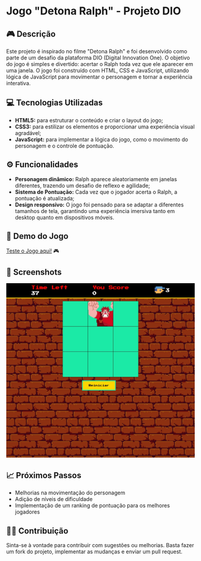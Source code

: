 # Jogo "Detona Ralph" - Projeto DIO

## 🎮 Descrição
Este projeto é inspirado no filme "Detona Ralph" e foi desenvolvido como parte de um desafio da plataforma DIO (Digital Innovation One). O objetivo do jogo é simples e divertido: acertar o Ralph toda vez que ele aparecer em uma janela. O jogo foi construído com HTML, CSS e JavaScript, utilizando lógica de JavaScript para movimentar o personagem e tornar a experiência interativa.

## 💻 Tecnologias Utilizadas

 - **HTML5:** para estruturar o conteúdo e criar o layout do jogo;
 - **CSS3:** para estilizar os elementos e proporcionar uma experiência visual agradável;
 - **JavaScript:** para implementar a lógica do jogo, como o movimento do personagem e o controle de pontuação.

## ⚙️ Funcionalidades

- **Personagem dinâmico:** Ralph aparece aleatoriamente em janelas diferentes, trazendo um desafio de reflexo e agilidade; 
- **Sistema de Pontuação:** Cada vez que o jogador acerta o Ralph, a pontuação é atualizada;
- **Design responsivo:** O jogo foi pensado para se adaptar a diferentes tamanhos de tela, garantindo uma experiência imersiva tanto em desktop quanto em dispositivos móveis.

## 🔗 Demo do Jogo
[Teste o Jogo aqui!](https://anahmartins.github.io/jogo-detona-ralph-pointer-clicker/) 🎮

## 📸 Screenshots
![Imagem do Jogo](./imagemjogo.jpeg)

## 📈 Próximos Passos

- Melhorias na movimentação do personagem
- Adição de níveis de dificuldade
- Implementação de um ranking de pontuação para os melhores jogadores

## 👩‍💻 Contribuição
Sinta-se à vontade para contribuir com sugestões ou melhorias. Basta fazer um fork do projeto, implementar as mudanças e enviar um pull request.
